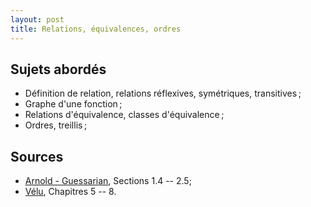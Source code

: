 ```yaml
---
layout: post
title: Relations, équivalences, ordres
---
```


## Sujets abordés 

* Définition de relation, relations réflexives, symétriques, transitives ;
* Graphe d'une fonction ;
* Relations d'équivalence, classes d'équivalence ;
* Ordres, treillis ;


## Sources


* [Arnold - Guessarian](../#bibliographie), Sections 1.4 -- 2.5;
* [Vélu](../#bibliographie), Chapitres 5 -- 8.

